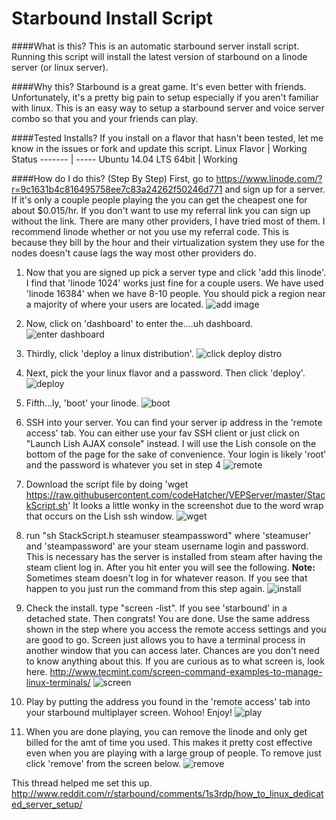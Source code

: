 Starbound Install Script
======================

####What is this?
This is an automatic starbound server install script. Running this script will
install the latest version of starbound on a linode server (or linux server).

####Why this?
Starbound is a great game. It's even better with friends. Unfortunately, it's a
pretty big pain to setup especially if you aren't familiar with linux. This is an
easy way to setup a starbound server and voice server combo so that you and your
friends can play.

####Tested Installs?
If you install on a flavor that hasn't been tested, let me know in the issues or
fork and update this script.
Linux Flavor           |  Working Status
------- | -----
Ubuntu 14.04 LTS 64bit |   Working

####How do I do this? (Step By Step)
First, go to https://www.linode.com/?r=9c1631b4c816495758ee7c83a24262f50246d771 and
sign up for a server. If it's only a couple people playing the you can get the cheapest
one for about $0.015/hr. If you don't want to use my referral link you can sign
up without the link. There are many other providers, I have tried most of them. I recommend
linode whether or not you use my referral code. This is because they bill by the hour and their virtualization system
they use for the nodes doesn't cause lags the way most other providers do.

1. Now that you are signed up pick a server type and click 'add this linode'. I find that
'linode 1024' works just fine for a couple users. We have used 'linode 16384' when we have
8-10 people. You should pick a region near a majority of where your users are located.
![add image]( https://raw.githubusercontent.com/codeHatcher/VEPServer/master/img/addlinode.png "Add Linode Step")

2. Now, click on 'dashboard' to enter the....uh dashboard.
![enter dashboard]( https://raw.githubusercontent.com/codeHatcher/VEPServer/master/img/enterDashboard.png "Enter Dashboard")

3. Thirdly, click 'deploy a linux distribution'.
![click deploy distro]( https://raw.githubusercontent.com/codeHatcher/VEPServer/master/img/deployDistro.png "Deploy Distribution")

4. Next, pick the your linux flavor and a password. Then click 'deploy'.
![deploy]( https://raw.githubusercontent.com/codeHatcher/VEPServer/master/img/configDistro.png "Config Distribution")

5. Fifth...ly, 'boot' your linode.
![boot]( https://raw.githubusercontent.com/codeHatcher/VEPServer/master/img/boot.png "Boot")

6. SSH into your server. You can find your server ip address in the 'remote access' tab. You can either use your fav SSH client or
just click on "Launch Lish AJAX console" instead. I will use the Lish console on the bottom of the page for the sake of convenience.
Your login is likely 'root' and the password is whatever you set in step 4
![remote]( https://raw.githubusercontent.com/codeHatcher/VEPServer/master/img/remote.png "Remote Access")

7. Download the script file by doing 'wget https://raw.githubusercontent.com/codeHatcher/VEPServer/master/StackScript.sh'
It looks a little wonky in the screenshot due to the word wrap that occurs on the Lish ssh window.
![wget]( https://raw.githubusercontent.com/codeHatcher/VEPServer/master/img/wget.png "Wget")

8. run "sh StackScript.h steamuser steampassword" where 'steamuser' and 'steampassword' are your steam username login and password.
This is necessary has the server is installed from steam after having the steam client log in. After you hit enter you will see
the following. **Note:** Sometimes steam doesn't log in for whatever reason. If you see that happen to you just run the command
from this step again.
![install]( https://raw.githubusercontent.com/codeHatcher/VEPServer/master/img/install.png "Install")

9. Check the install. type "screen -list". If you see 'starbound' in a detached state. Then congrats! You are done. Use the same address
shown in the step where you access the remote access settings and you are good to go. Screen just allows you to have a terminal
process in another window that you can access later. Chances are you don't need to know anything about this. If you are curious
as to what screen is, look here. http://www.tecmint.com/screen-command-examples-to-manage-linux-terminals/
![screen]( https://raw.githubusercontent.com/codeHatcher/VEPServer/master/img/screen.png "Screen")

10. Play by putting the address you found in the 'remote access' tab into your starbound multiplayer screen. Wohoo! Enjoy!
![play]( https://raw.githubusercontent.com/codeHatcher/VEPServer/master/img/play.png "Play")

11. When you are done playing, you can remove the linode and only get billed for the amt of time you used. This makes
it pretty cost effective even when you are playing with a large group of people. To remove just click 'remove' from 
the screen below.
![remove]( https://raw.githubusercontent.com/codeHatcher/VEPServer/master/img/remove.png "Remove")


This thread helped me set this up. http://www.reddit.com/r/starbound/comments/1s3rdp/how_to_linux_dedicated_server_setup/

